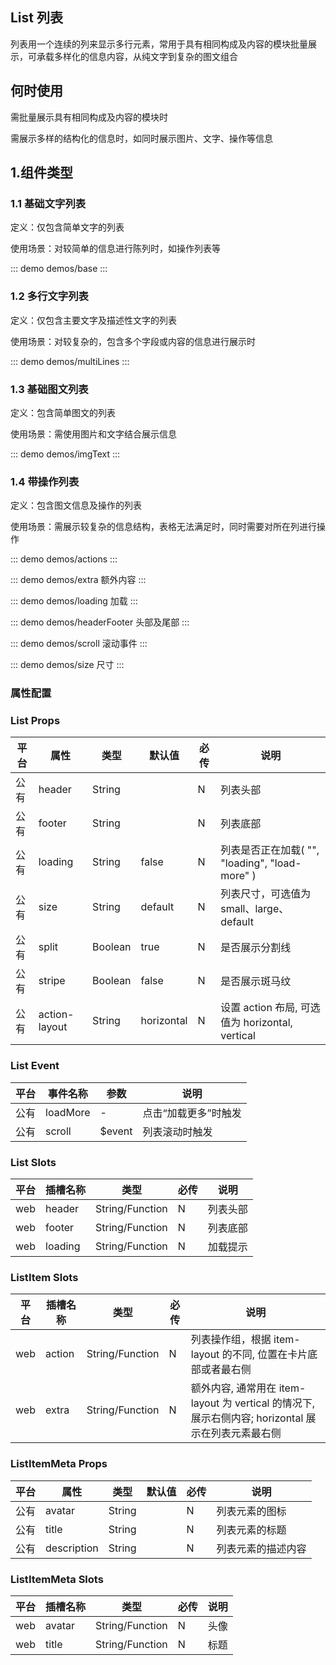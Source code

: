 ## List 列表

列表用一个连续的列来显示多行元素，常用于具有相同构成及内容的模块批量展示，可承载多样化的信息内容，从纯文字到复杂的图文组合

## 何时使用
需批量展示具有相同构成及内容的模块时

需展示多样的结构化的信息时，如同时展示图片、文字、操作等信息

## 1.组件类型
### 1.1 基础文字列表
定义：仅包含简单文字的列表

使用场景：对较简单的信息进行陈列时，如操作列表等

::: demo demos/base
:::

### 1.2 多行文字列表
定义：仅包含主要文字及描述性文字的列表

使用场景：对较复杂的，包含多个字段或内容的信息进行展示时

::: demo demos/multiLines
:::

### 1.3 基础图文列表
定义：包含简单图文的列表

使用场景：需使用图片和文字结合展示信息

::: demo demos/imgText
:::

### 1.4 带操作列表
定义：包含图文信息及操作的列表

使用场景：需展示较复杂的信息结构，表格无法满足时，同时需要对所在列进行操作

::: demo demos/actions
:::

::: demo demos/extra 额外内容
:::

::: demo demos/loading 加载
:::

::: demo demos/headerFooter 头部及尾部
:::

::: demo demos/scroll 滚动事件
:::

::: demo demos/size 尺寸
:::

### 属性配置
### List Props

|平台|属性           |类型            |默认值    |必传|说明                                                           |
|--|-------------|--------------|-------|--|-------------------------------------------------------------|
|公有|header     |String|       |N |列表头部                                                         |
|公有|footer     |String|       |N |列表底部                                                         |
|公有|loading      |String|false  |N |列表是否正在加载( "", "loading", "load-more" )                       |
|公有|size         |String        |default|N |列表尺寸，可选值为 small、large、default                                |
|公有|split        |Boolean       |true   |N |是否展示分割线                                                      |
|公有|stripe       |Boolean       |false  |N |是否展示斑马纹                                                      |
|公有|action-layout|String        |horizontal  |N |设置 action 布局, 可选值为 horizontal, vertical                              |

### List Event
|平台|事件名称    |参数                                 |说明                             |
|--|--------|-----------------------------------|-------------------------------|
|公有|loadMore|\-                                 |点击“加载更多”时触发                    |
|公有|scroll  |$event|列表滚动时触发|

### List Slots
| 平台| 插槽名称| 类型| 必传 | 说明 |
|-----|-----|-----|-----|-----|
| web| header | String/Function | N | 列表头部 |
| web| footer | String/Function | N | 列表底部 |
| web| loading | String/Function | N | 加载提示 |

### ListItem Slots
| 平台| 插槽名称| 类型| 必传 | 说明 |
|-----|-----|-----|-----|-----|
| web| action | String/Function | N | 列表操作组，根据 item-layout 的不同, 位置在卡片底部或者最右侧 |
| web| extra | String/Function | N | 额外内容, 通常用在 item-layout 为 vertical 的情况下, 展示右侧内容; horizontal 展示在列表元素最右侧 |

### ListItemMeta Props
|平台|属性         |类型            |默认值|必传|说明       |
|--|-----------|--------------|---|--|---------|
|公有|avatar     |String|   |N |列表元素的图标  |
|公有|title      |String|   |N |列表元素的标题  |
|公有|description|String|   |N |列表元素的描述内容|

### ListItemMeta Slots
| 平台| 插槽名称| 类型| 必传 | 说明 |
|-----|-----|-----|-----|-----|
| web| avatar | String/Function | N | 头像 |
| web| title | String/Function | N | 标题 |